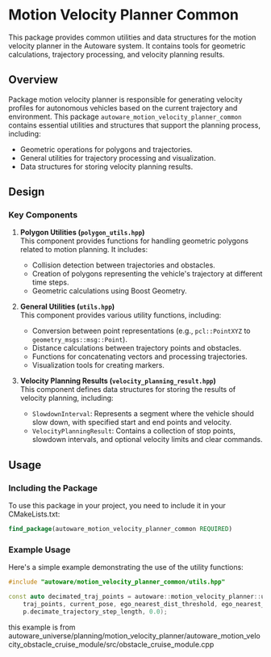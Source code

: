 # Motion Velocity Planner Common

This package provides common utilities and data structures for the motion velocity planner in the Autoware system. It contains tools for geometric calculations, trajectory processing, and velocity planning results.

## Overview

Package motion velocity planner is responsible for generating velocity profiles for autonomous vehicles based on the current trajectory and environment. This package `autoware_motion_velocity_planner_common` contains essential utilities and structures that support the planning process, including:

- Geometric operations for polygons and trajectories.
- General utilities for trajectory processing and visualization.
- Data structures for storing velocity planning results.

## Design

### Key Components

1. **Polygon Utilities (`polygon_utils.hpp`)**  
   This component provides functions for handling geometric polygons related to motion planning. It includes:

   - Collision detection between trajectories and obstacles.
   - Creation of polygons representing the vehicle's trajectory at different time steps.
   - Geometric calculations using Boost Geometry.

2. **General Utilities (`utils.hpp`)**  
   This component provides various utility functions, including:

   - Conversion between point representations (e.g., `pcl::PointXYZ` to `geometry_msgs::msg::Point`).
   - Distance calculations between trajectory points and obstacles.
   - Functions for concatenating vectors and processing trajectories.
   - Visualization tools for creating markers.

3. **Velocity Planning Results (`velocity_planning_result.hpp`)**  
   This component defines data structures for storing the results of velocity planning, including:
   - `SlowdownInterval`: Represents a segment where the vehicle should slow down, with specified start and end points and velocity.
   - `VelocityPlanningResult`: Contains a collection of stop points, slowdown intervals, and optional velocity limits and clear commands.

## Usage

### Including the Package

To use this package in your project, you need to include it in your CMakeLists.txt:

```cmake
find_package(autoware_motion_velocity_planner_common REQUIRED)
```

### Example Usage

Here's a simple example demonstrating the use of the utility functions:

```cpp
#include "autoware/motion_velocity_planner_common/utils.hpp"

const auto decimated_traj_points = autoware::motion_velocity_planner::utils::decimate_trajectory_points_from_ego(
    traj_points, current_pose, ego_nearest_dist_threshold, ego_nearest_yaw_threshold,
    p.decimate_trajectory_step_length, 0.0);
```

this example is from autoware_universe/planning/motion_velocity_planner/autoware_motion_velocity_obstacle_cruise_module/src/obstacle_cruise_module.cpp
